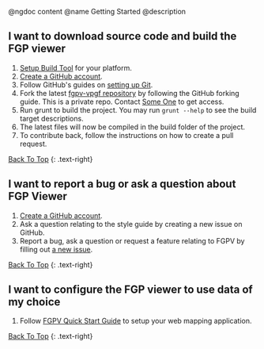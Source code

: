 @ngdoc content
@name Getting Started
@description

<a name="top" />

## I want to download source code and build the FGP viewer
1. [Setup Build Tool](build-tool-en.html) for your platform.
2. [Create a GitHub account](https://help.github.com/articles/signing-up-for-a-new-github-account).
3. Follow GitHub's guides on [setting up Git](https://help.github.com/articles/set-up-git).
4. Fork the latest [fgpv-vpgf repository](https://github.com/fgpv-vpgf/fgpv-vpgf) by following the GitHub forking guide.  This is a private repo.  Contact <a href="mailto:some.one@canada.ca?Subject=fgpv%20Repo%20private%20access">Some One</a> to get access.
5. Run grunt to build the project. You may run `grunt --help` to see the build target descriptions.
6. The latest files will now be compiled in the build folder of the project.
7. To contribute back, follow the instructions on how to create a pull request.

[Back To Top](#top)
{: .text-right}

## I want to report a bug or ask a question about FGP Viewer
1. [Create a GitHub account](https://help.github.com/articles/signing-up-for-a-new-github-account).
2. Ask a question relating to the style guide by creating a new issue on GitHub.
3. Report a bug, ask a question or request a feature relating to FGPV by filling out [a new issue](https://github.com/fgpv-vpgf/fgpv-vpgf/issues/new).

[Back To Top](#top)
{: .text-right}

## I want to configure the FGP viewer to use data of my choice
1. Follow [FGPV Quick Start Guide](quick-start-en.html) to setup your web mapping application.

[Back To Top](#top)
{: .text-right}